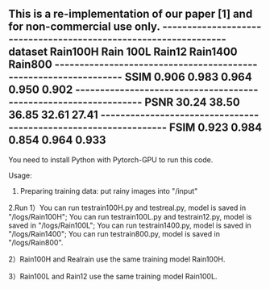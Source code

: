 This is a re-implementation of our paper [1] and for non-commercial use only. 
	----------------------------------------------------------------
	dataset    Rain100H   Rain 100L   Rain12    Rain1400    Rain800
	----------------------------------------------------------------
	SSIM       0.906       0.983	    0.964      0.950       0.902
	----------------------------------------------------------------
	PSNR       30.24       38.50	    36.85      32.61       27.41
	----------------------------------------------------------------
  FSIM       0.923       0.984      0.854      0.964       0.933
  ----------------------------------------------------------------
You need to install Python with Pytorch-GPU to run this code.

Usage:

1. Preparing training data: put rainy images into "/input"

2.Run
1）You can run testrain100H.py and testreal.py, model is saved in "/logs/Rain100H"; You can run testrain100L.py and testrain12.py, model is saved in "/logs/Rain100L";
You can run testrain1400.py, model is saved in "/logs/Rain1400"; You can run testrain800.py, model is saved in "/logs/Rain800".

2）Rain100H and Realrain use the same training model Rain100H.

3）Rain100L and Rain12 use the same training model Rain100L.

